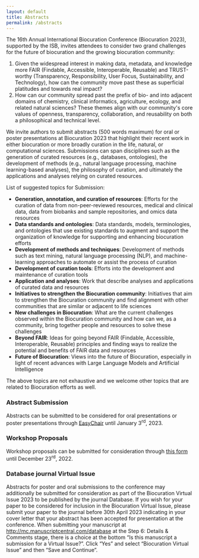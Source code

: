 ```yaml
---
layout: default
title: Abstracts
permalink: /abstracts
---
```


The 16th Annual International Biocuration Conference (Biocuration 2023),
supported by the ISB, invites attendees to consider two grand challenges
for the future of biocuration and the growing biocuration community:

1. Given the widespread interest in making data, metadata, and knowledge more FAIR
   (Findable, Accessible, Interoperable, Reusable) and TRUST-worthy
   (Transparency, Responsibility, User Focus, Sustainability, and Technology),
   how can the community move past these as superficial platitudes and towards
   real impact?
2. How can our community spread past the prefix of bio-
   and into adjacent domains of chemistry, clinical informatics, agriculture,
   ecology, and related natural sciences? These themes align with our community's
   core values of openness, transparency, collaboration, and reusability on both
   a philosophical and technical level.

We invite authors to submit abstracts (500 words maximum) for oral or poster presentations at
Biocuration 2023 that highlight their recent work in either biocuration or
more broadly curation in the life, natural, or computational sciences.
Submissions can span disciplines such as the generation of curated resources
(e.g., databases, ontologies), the development of methods (e.g., natural
language processing, machine learning-based analyses), the philosophy of
curation, and ultimately the applications and analyses relying on curated
resources.

List of suggested topics for Submission:

- **Generation, annotation, and curation of resources**: Efforts for the curation
  of data from non-peer-reviewed resources, medical and clinical data, data from
  biobanks and sample repositories, and omics data resources
- **Data standards and ontologies**: Data standards, models, terminologies,
  and ontologies that use existing standards to augment and support the
  organization of knowledge for supporting and enhancing biocuration efforts
- **Development of methods and techniques**: Development of methods such as
  text mining, natural language processing (NLP), and machine-learning approaches
  to automate or assist the process of curation
- **Development of curation tools**: Efforts into the development and
  maintenance of curation tools
- **Application and analyses**: Work that describe analyses and applications
  of curated data and resources
- **Initiatives to strengthen the Biocuration community**: Initiatives that aim
  to strengthen the Biocuration community and find alignment with other
  communities that are similar or adjacent to life sciences
- **New challenges in Biocuration**: What are the current challenges observed
  within the Biocuration community and how can we, as a community, bring together
  people and resources to solve these challenges
- **Beyond FAIR**: Ideas for going beyond FAIR (Findable, Accessible,
  Interoperable, Reusable) principles and finding ways to realize the potential
  and benefits of FAIR data and resources
- **Future of Biocuration**: Views into the future of Biocuration, especially
  in light of recent advances with Large Language Models and Artificial
  Intelligence

The above topics are not exhaustive and we welcome other topics that are related
to Biocuration efforts as well.

### Abstract Submission

Abstracts can be submitted to be considered for oral presentations or
poster presentations through [EasyChair](https://easychair.org/conferences/?conf=biocuration2023) until January
3<sup>rd</sup>, 2023.

### Workshop Proposals

Workshop proposals can be submitted for consideration through [this form](https://forms.gle/iYUu2RN25TgUMW7x9) until
December 23<sup>rd</sup>, 2022.

### Database journal Virtual Issue

Abstracts for poster and oral submissions to the conference may additionally be submitted for consideration as part of the Biocuration Virtual Issue 2023 to be published by the journal Database. If you wish for your paper to be considered for inclusion in the Biocuration Virtual Issue, please submit your paper to the journal before 30th April 2023 indicating in your cover letter that your abstract has been accepted for presentation at the conference. When submitting your manuscript at http://mc.manuscriptcentral.com/database at the Step 6: Details & Comments stage, there is a choice at the bottom “Is this manuscript a submission for a Virtual Issue?”. Click “Yes” and select “Biocuration Virtual Issue” and then “Save and Continue”.
